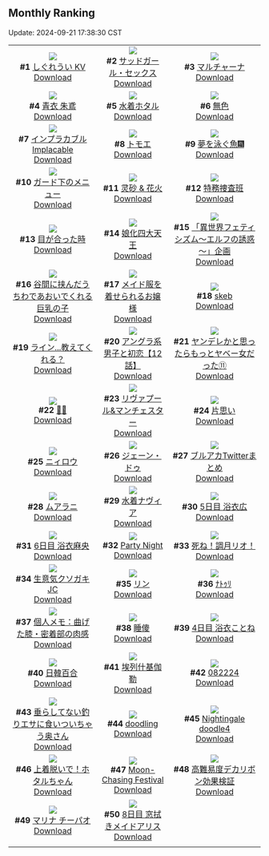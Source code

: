 ## Monthly Ranking
Update: 2024-09-21 17:38:30 CST

|      |      |      |
| :----: | :----: | :----: |
| ![](https://i.pixiv.re/c/240x480/img-master/img/2024/08/24/00/00/16/121769821_p0_master1200.jpg)<br>**#1** [しぐれうい KV](https://www.pixiv.net/artworks/121769821)<br>[Download](https://i.pixiv.re/img-original/img/2024/08/24/00/00/16/121769821_p0.png) | ![](https://i.pixiv.re/c/240x480/img-master/img/2024/08/24/00/00/36/121769919_p0_master1200.jpg)<br>**#2** [サッドガール・セックス](https://www.pixiv.net/artworks/121769919)<br>[Download](https://i.pixiv.re/img-original/img/2024/08/24/00/00/36/121769919_p0.png) | ![](https://i.pixiv.re/c/240x480/img-master/img/2024/08/24/12/32/39/121783199_p0_master1200.jpg)<br>**#3** [マルチャーナ](https://www.pixiv.net/artworks/121783199)<br>[Download](https://i.pixiv.re/img-original/img/2024/08/24/12/32/39/121783199_p0.jpg) |
| ![](https://i.pixiv.re/c/240x480/img-master/img/2024/08/24/22/11/27/121798204_p0_master1200.jpg)<br>**#4** [青衣 朱鳶](https://www.pixiv.net/artworks/121798204)<br>[Download](https://i.pixiv.re/img-original/img/2024/08/24/22/11/27/121798204_p0.jpg) | ![](https://i.pixiv.re/c/240x480/img-master/img/2024/08/24/19/39/40/121793215_p0_master1200.jpg)<br>**#5** [水着ホタル](https://www.pixiv.net/artworks/121793215)<br>[Download](https://i.pixiv.re/img-original/img/2024/08/24/19/39/40/121793215_p0.jpg) | ![](https://i.pixiv.re/c/240x480/img-master/img/2024/08/25/00/00/08/121801884_p0_master1200.jpg)<br>**#6** [無色](https://www.pixiv.net/artworks/121801884)<br>[Download](https://i.pixiv.re/img-original/img/2024/08/25/00/00/08/121801884_p0.jpg) |
| ![](https://i.pixiv.re/c/240x480/img-master/img/2024/08/24/21/37/37/121797065_p0_master1200.jpg)<br>**#7** [インプラカブル  Implacable](https://www.pixiv.net/artworks/121797065)<br>[Download](https://i.pixiv.re/img-original/img/2024/08/24/21/37/37/121797065_p0.jpg) | ![](https://i.pixiv.re/c/240x480/img-master/img/2024/08/24/00/00/08/121769787_p0_master1200.jpg)<br>**#8** [トモエ](https://www.pixiv.net/artworks/121769787)<br>[Download](https://i.pixiv.re/img-original/img/2024/08/24/00/00/08/121769787_p0.jpg) | ![](https://i.pixiv.re/c/240x480/img-master/img/2024/08/24/01/05/53/121772346_p0_master1200.jpg)<br>**#9** [夢を泳ぐ魚🎆](https://www.pixiv.net/artworks/121772346)<br>[Download](https://i.pixiv.re/img-original/img/2024/08/24/01/05/53/121772346_p0.jpg) |
| ![](https://i.pixiv.re/c/240x480/img-master/img/2024/08/23/21/21/14/121764304_p0_master1200.jpg)<br>**#10** [ガード下のメニュー](https://www.pixiv.net/artworks/121764304)<br>[Download](https://i.pixiv.re/img-original/img/2024/08/23/21/21/14/121764304_p0.jpg) | ![](https://i.pixiv.re/c/240x480/img-master/img/2024/08/24/10/50/30/121781129_p0_master1200.jpg)<br>**#11** [灵砂 & 花火](https://www.pixiv.net/artworks/121781129)<br>[Download](https://i.pixiv.re/img-original/img/2024/08/24/10/50/30/121781129_p0.jpg) | ![](https://i.pixiv.re/c/240x480/img-master/img/2024/08/24/09/31/19/121779800_p0_master1200.jpg)<br>**#12** [特務捜査班](https://www.pixiv.net/artworks/121779800)<br>[Download](https://i.pixiv.re/img-original/img/2024/08/24/09/31/19/121779800_p0.jpg) |
| ![](https://i.pixiv.re/c/240x480/img-master/img/2024/08/24/18/30/03/121791238_p0_master1200.jpg)<br>**#13** [目が合った時](https://www.pixiv.net/artworks/121791238)<br>[Download](https://i.pixiv.re/img-original/img/2024/08/24/18/30/03/121791238_p0.png) | ![](https://i.pixiv.re/c/240x480/img-master/img/2024/08/23/14/22/19/121754130_p0_master1200.jpg)<br>**#14** [娘化四大天王](https://www.pixiv.net/artworks/121754130)<br>[Download](https://i.pixiv.re/img-original/img/2024/08/23/14/22/19/121754130_p0.jpg) | ![](https://i.pixiv.re/c/240x480/img-master/img/2024/08/24/10/35/23/121780875_p0_master1200.jpg)<br>**#15** [「異世界フェティシズム～エルフの誘惑～」企画](https://www.pixiv.net/artworks/121780875)<br>[Download](https://i.pixiv.re/img-original/img/2024/08/24/10/35/23/121780875_p0.jpg) |
| ![](https://i.pixiv.re/c/240x480/img-master/img/2024/08/24/19/11/41/121792450_p0_master1200.jpg)<br>**#16** [谷間に挟んだうちわであおいでくれる巨乳の子](https://www.pixiv.net/artworks/121792450)<br>[Download](https://i.pixiv.re/img-original/img/2024/08/24/19/11/41/121792450_p0.jpg) | ![](https://i.pixiv.re/c/240x480/img-master/img/2024/08/23/00/40/37/121742150_p0_master1200.jpg)<br>**#17** [メイド服を着せられるお嬢様](https://www.pixiv.net/artworks/121742150)<br>[Download](https://i.pixiv.re/img-original/img/2024/08/23/00/40/37/121742150_p0.jpg) | ![](https://i.pixiv.re/c/240x480/img-master/img/2024/08/24/17/12/54/121789117_p0_master1200.jpg)<br>**#18** [skeb](https://www.pixiv.net/artworks/121789117)<br>[Download](https://i.pixiv.re/img-original/img/2024/08/24/17/12/54/121789117_p0.png) |
| ![](https://i.pixiv.re/c/240x480/img-master/img/2024/08/24/00/00/27/121769875_p0_master1200.jpg)<br>**#19** [ライン...教えてくれる？](https://www.pixiv.net/artworks/121769875)<br>[Download](https://i.pixiv.re/img-original/img/2024/08/24/00/00/27/121769875_p0.jpg) | ![](https://i.pixiv.re/c/240x480/img-master/img/2024/08/24/10/47/34/121781075_p0_master1200.jpg)<br>**#20** [アングラ系男子と初恋【12話】](https://www.pixiv.net/artworks/121781075)<br>[Download](https://i.pixiv.re/img-original/img/2024/08/24/10/47/34/121781075_p0.jpg) | ![](https://i.pixiv.re/c/240x480/img-master/img/2024/08/24/00/01/11/121770008_p0_master1200.jpg)<br>**#21** [ヤンデレかと思ったらもっとヤベー女だった⑪](https://www.pixiv.net/artworks/121770008)<br>[Download](https://i.pixiv.re/img-original/img/2024/08/24/00/01/11/121770008_p0.png) |
| ![](https://i.pixiv.re/c/240x480/img-master/img/2024/08/24/11/39/23/121782008_p0_master1200.jpg)<br>**#22** [🦈👯](https://www.pixiv.net/artworks/121782008)<br>[Download](https://i.pixiv.re/img-original/img/2024/08/24/11/39/23/121782008_p0.png) | ![](https://i.pixiv.re/c/240x480/img-master/img/2024/08/24/22/00/06/121797782_p0_master1200.jpg)<br>**#23** [リヴァプール&マンチェスター](https://www.pixiv.net/artworks/121797782)<br>[Download](https://i.pixiv.re/img-original/img/2024/08/24/22/00/06/121797782_p0.jpg) | ![](https://i.pixiv.re/c/240x480/img-master/img/2024/08/24/00/00/27/121769880_p0_master1200.jpg)<br>**#24** [片思い](https://www.pixiv.net/artworks/121769880)<br>[Download](https://i.pixiv.re/img-original/img/2024/08/24/00/00/27/121769880_p0.jpg) |
| ![](https://i.pixiv.re/c/240x480/img-master/img/2024/08/24/00/00/18/121769833_p0_master1200.jpg)<br>**#25** [ニィロウ](https://www.pixiv.net/artworks/121769833)<br>[Download](https://i.pixiv.re/img-original/img/2024/08/24/00/00/18/121769833_p0.png) | ![](https://i.pixiv.re/c/240x480/img-master/img/2024/08/25/00/01/35/121802128_p0_master1200.jpg)<br>**#26** [ジェーン・ドゥ](https://www.pixiv.net/artworks/121802128)<br>[Download](https://i.pixiv.re/img-original/img/2024/08/25/00/01/35/121802128_p0.png) | ![](https://i.pixiv.re/c/240x480/img-master/img/2024/08/24/20/53/22/121795473_p0_master1200.jpg)<br>**#27** [ブルアカTwitterまとめ](https://www.pixiv.net/artworks/121795473)<br>[Download](https://i.pixiv.re/img-original/img/2024/08/24/20/53/22/121795473_p0.jpg) |
| ![](https://i.pixiv.re/c/240x480/img-master/img/2024/08/26/17/35/17/121853533_p0_master1200.jpg)<br>**#28** [ムアラニ](https://www.pixiv.net/artworks/121853533)<br>[Download](https://i.pixiv.re/img-original/img/2024/08/26/17/35/17/121853533_p0.png) | ![](https://i.pixiv.re/c/240x480/img-master/img/2024/08/24/00/00/27/121769874_p0_master1200.jpg)<br>**#29** [水着ナヴィア](https://www.pixiv.net/artworks/121769874)<br>[Download](https://i.pixiv.re/img-original/img/2024/08/24/00/00/27/121769874_p0.jpg) | ![](https://i.pixiv.re/c/240x480/img-master/img/2024/08/23/00/00/33/121740668_p0_master1200.jpg)<br>**#30** [5日目 浴衣広](https://www.pixiv.net/artworks/121740668)<br>[Download](https://i.pixiv.re/img-original/img/2024/08/23/00/00/33/121740668_p0.png) |
| ![](https://i.pixiv.re/c/240x480/img-master/img/2024/08/24/00/00/21/121769844_p0_master1200.jpg)<br>**#31** [6日目 浴衣麻央](https://www.pixiv.net/artworks/121769844)<br>[Download](https://i.pixiv.re/img-original/img/2024/08/24/00/00/21/121769844_p0.png) | ![](https://i.pixiv.re/c/240x480/img-master/img/2024/08/25/01/09/07/121804481_p0_master1200.jpg)<br>**#32** [Party Night](https://www.pixiv.net/artworks/121804481)<br>[Download](https://i.pixiv.re/img-original/img/2024/08/25/01/09/07/121804481_p0.png) | ![](https://i.pixiv.re/c/240x480/img-master/img/2024/08/23/00/01/01/121740735_p0_master1200.jpg)<br>**#33** [死ね！調月リオ！](https://www.pixiv.net/artworks/121740735)<br>[Download](https://i.pixiv.re/img-original/img/2024/08/23/00/01/01/121740735_p0.jpg) |
| ![](https://i.pixiv.re/c/240x480/img-master/img/2024/08/25/00/16/20/121802859_p0_master1200.jpg)<br>**#34** [生意気クソガキJC](https://www.pixiv.net/artworks/121802859)<br>[Download](https://i.pixiv.re/img-original/img/2024/08/25/00/16/20/121802859_p0.jpg) | ![](https://i.pixiv.re/c/240x480/img-master/img/2024/08/24/00/02/58/121770167_p0_master1200.jpg)<br>**#35** [リン](https://www.pixiv.net/artworks/121770167)<br>[Download](https://i.pixiv.re/img-original/img/2024/08/24/00/02/58/121770167_p0.jpg) | ![](https://i.pixiv.re/c/240x480/img-master/img/2024/08/24/23/15/07/121800381_p0_master1200.jpg)<br>**#36** [ﾅﾄｩﾘ](https://www.pixiv.net/artworks/121800381)<br>[Download](https://i.pixiv.re/img-original/img/2024/08/24/23/15/07/121800381_p0.jpg) |
| ![](https://i.pixiv.re/c/240x480/img-master/img/2024/08/24/05/30/03/121776666_p0_master1200.jpg)<br>**#37** [個人メモ：曲げた膝・密着部の肉感](https://www.pixiv.net/artworks/121776666)<br>[Download](https://i.pixiv.re/img-original/img/2024/08/24/05/30/03/121776666_p0.jpg) | ![](https://i.pixiv.re/c/240x480/img-master/img/2024/08/24/19/44/16/121793343_p0_master1200.jpg)<br>**#38** [睡傻](https://www.pixiv.net/artworks/121793343)<br>[Download](https://i.pixiv.re/img-original/img/2024/08/24/19/44/16/121793343_p0.jpg) | ![](https://i.pixiv.re/c/240x480/img-master/img/2024/08/22/00/00/41/121711768_p0_master1200.jpg)<br>**#39** [4日目 浴衣ことね](https://www.pixiv.net/artworks/121711768)<br>[Download](https://i.pixiv.re/img-original/img/2024/08/22/00/00/41/121711768_p0.png) |
| ![](https://i.pixiv.re/c/240x480/img-master/img/2024/08/25/16/24/59/121820613_p0_master1200.jpg)<br>**#40** [日韓百合](https://www.pixiv.net/artworks/121820613)<br>[Download](https://i.pixiv.re/img-original/img/2024/08/25/16/24/59/121820613_p0.jpg) | ![](https://i.pixiv.re/c/240x480/img-master/img/2024/08/23/04/55/18/121746229_p0_master1200.jpg)<br>**#41** [埃列什基伽勒](https://www.pixiv.net/artworks/121746229)<br>[Download](https://i.pixiv.re/img-original/img/2024/08/23/04/55/18/121746229_p0.jpg) | ![](https://i.pixiv.re/c/240x480/img-master/img/2024/08/22/01/53/36/121715136_p0_master1200.jpg)<br>**#42** [082224](https://www.pixiv.net/artworks/121715136)<br>[Download](https://i.pixiv.re/img-original/img/2024/08/22/01/53/36/121715136_p0.jpg) |
| ![](https://i.pixiv.re/c/240x480/img-master/img/2024/08/24/00/04/38/121770268_p0_master1200.jpg)<br>**#43** [垂らしてない釣りエサに食いついちゃう奥さん](https://www.pixiv.net/artworks/121770268)<br>[Download](https://i.pixiv.re/img-original/img/2024/08/24/00/04/38/121770268_p0.jpg) | ![](https://i.pixiv.re/c/240x480/img-master/img/2024/08/24/09/21/36/121779641_p0_master1200.jpg)<br>**#44** [doodling](https://www.pixiv.net/artworks/121779641)<br>[Download](https://i.pixiv.re/img-original/img/2024/08/24/09/21/36/121779641_p0.jpg) | ![](https://i.pixiv.re/c/240x480/img-master/img/2024/08/25/00/00/40/121802001_p0_master1200.jpg)<br>**#45** [Nightingale doodle4](https://www.pixiv.net/artworks/121802001)<br>[Download](https://i.pixiv.re/img-original/img/2024/08/25/00/00/40/121802001_p0.png) |
| ![](https://i.pixiv.re/c/240x480/img-master/img/2024/08/23/19/01/39/121759995_p0_master1200.jpg)<br>**#46** [上着脱いで！ホタルちゃん](https://www.pixiv.net/artworks/121759995)<br>[Download](https://i.pixiv.re/img-original/img/2024/08/23/19/01/39/121759995_p0.jpg) | ![](https://i.pixiv.re/c/240x480/img-master/img/2024/09/18/03/13/57/121782006_p0_master1200.jpg)<br>**#47** [Moon-Chasing Festival](https://www.pixiv.net/artworks/121782006)<br>[Download](https://i.pixiv.re/img-original/img/2024/09/18/03/13/57/121782006_p0.jpg) | ![](https://i.pixiv.re/c/240x480/img-master/img/2024/08/22/19/20/46/121731087_p0_master1200.jpg)<br>**#48** [高難易度デカリボン効果検証](https://www.pixiv.net/artworks/121731087)<br>[Download](https://i.pixiv.re/img-original/img/2024/08/22/19/20/46/121731087_p0.png) |
| ![](https://i.pixiv.re/c/240x480/img-master/img/2024/08/22/19/16/45/121731300_p0_master1200.jpg)<br>**#49** [マリナ チーパオ](https://www.pixiv.net/artworks/121731300)<br>[Download](https://i.pixiv.re/img-original/img/2024/08/22/19/16/45/121731300_p0.jpg) | ![](https://i.pixiv.re/c/240x480/img-master/img/2024/08/26/00/03/01/121836586_p0_master1200.jpg)<br>**#50** [8日目 窓拭きメイドアリス](https://www.pixiv.net/artworks/121836586)<br>[Download](https://i.pixiv.re/img-original/img/2024/08/26/00/03/01/121836586_p0.png) |
|      |
